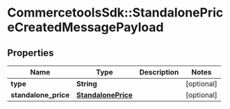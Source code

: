 # CommercetoolsSdk::StandalonePriceCreatedMessagePayload

## Properties
Name | Type | Description | Notes
------------ | ------------- | ------------- | -------------
**type** | **String** |  | [optional] 
**standalone_price** | [**StandalonePrice**](StandalonePrice.md) |  | [optional] 

